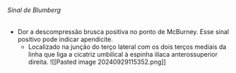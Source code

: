 ###### Sinal de Blumberg
- Dor a descompressão brusca positiva no ponto de McBurney. Esse sinal positivo pode indicar apendicite. 
	- Localizado na junção do terço lateral com os dois terços mediais da linha que liga a cicatriz umbilical à espinha ilíaca anterossuperior direita.
![[Pasted image 20240929115352.png]]